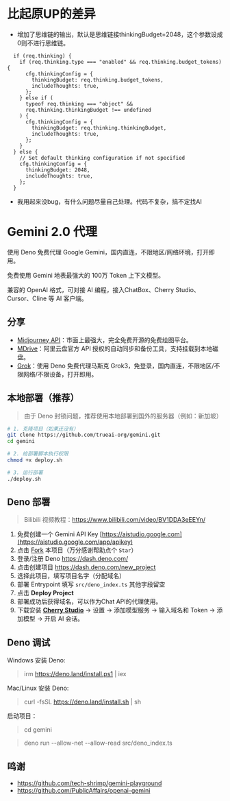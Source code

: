 # 比起原UP的差异
 - 增加了思维链的输出，默认是思维链接thinkingBudget=2048，这个参数设成0则不进行思维链。
```
  if (req.thinking) {
    if (req.thinking.type === "enabled" && req.thinking.budget_tokens) {
      cfg.thinkingConfig = {
        thinkingBudget: req.thinking.budget_tokens,
        includeThoughts: true,
      };
    } else if (
      typeof req.thinking === "object" &&
      req.thinking.thinkingBudget !== undefined
    ) {
      cfg.thinkingConfig = {
        thinkingBudget: req.thinking.thinkingBudget,
        includeThoughts: true,
      };
    }
  } else {
    // Set default thinking configuration if not specified
    cfg.thinkingConfig = {
      thinkingBudget: 2048,
      includeThoughts: true,
    };
  }
```
 - 我用起来没bug，有什么问题尽量自己处理。代码不复杂，搞不定找AI


# Gemini 2.0 代理

使用 Deno 免费代理 Google Gemini，国内直连，不限地区/网络环境，打开即用。

免费使用 Gemini 地表最强大的 100万 Token 上下文模型。

兼容的 OpenAI 格式，可对接 AI 编程，接入ChatBox、Cherry Studio、Cursor、Cline 等 AI 客户端。

## 分享

- [Midjourney API](https://github.com/trueai-org/midjourney-proxy)：市面上最强大，完全免费开源的免费绘图平台。
- [MDrive](https://github.com/trueai-org/mdrive)：阿里云盘官方 API 授权的自动同步和备份工具，支持挂载到本地磁盘。
- [Grok](https://github.com/trueai-org/grok)：使用 Deno 免费代理马斯克 Grok3，免登录，国内直连，不限地区/不限网络/不限设备，打开即用。

## 本地部署（推荐）

> 由于 Deno 封锁问题，推荐使用本地部署到国外的服务器（例如：新加坡）

```bash
# 1. 克隆项目（如果还没有）
git clone https://github.com/trueai-org/gemini.git
cd gemini

# 2. 给部署脚本执行权限
chmod +x deploy.sh

# 3. 运行部署
./deploy.sh
```

## Deno 部署

> Bilibili 视频教程：<https://www.bilibili.com/video/BV1DDA3eEEYn/>

1. 免费创建一个 Gemini API Key [https://aistudio.google.com](https://aistudio.google.com/app/apikey)
1. 点击 [Fork](https://github.com/trueai-org/gemini/fork) 本项目（万分感谢帮助点个 `Star`）
2. 登录/注册 Deno https://dash.deno.com/
3. 点击创建项目 https://dash.deno.com/new_project
4. 选择此项目，填写项目名字（分配域名）
5. 部署 Entrypoint 填写 `src/deno_index.ts` 其他字段留空 
6. 点击 **Deploy Project**
7. 部署成功后获得域名，可以作为Chat API的代理使用。
8. 下载安装 **[Cherry Studio](https://cherry-ai.com/)** -> 设置 -> 添加模型服务 -> 输入域名和 Token -> 添加模型 -> 开启 AI 会话。

## Deno 调试

Windows 安装 Deno:
> irm https://deno.land/install.ps1 | iex

Mac/Linux 安装 Deno:
> curl -fsSL https://deno.land/install.sh | sh

启动项目：

> cd gemini

> deno run --allow-net --allow-read src/deno_index.ts

## 鸣谢

- https://github.com/tech-shrimp/gemini-playground
- https://github.com/PublicAffairs/openai-gemini
